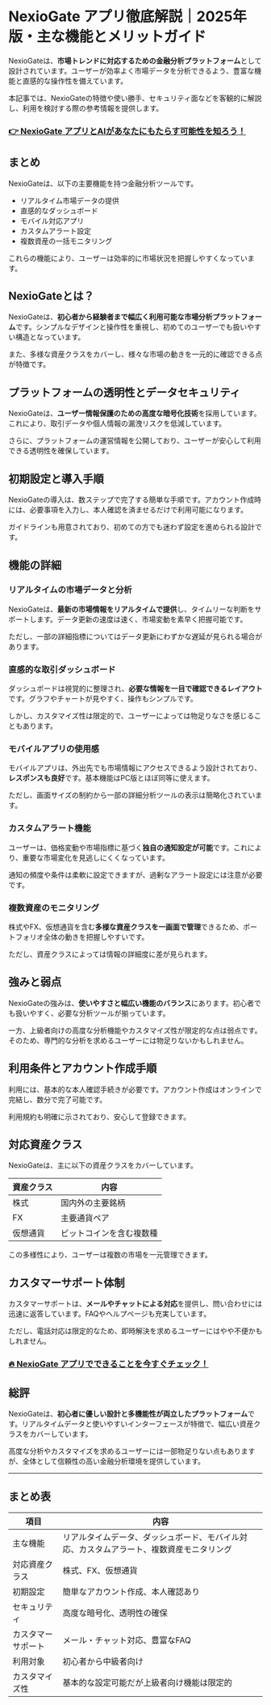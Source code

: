 # NexioGate アプリ徹底解説｜2025年版・主な機能とメリットガイド
 
 
 NexioGateは、**市場トレンドに対応するための金融分析プラットフォーム**として設計されています。ユーザーが効率よく市場データを分析できるよう、豊富な機能と直感的な操作性を備えています。
 
 本記事では、NexioGateの特徴や使い勝手、セキュリティ面などを客観的に解説し、利用を検討する際の参考情報を提供します。
 
 ### [👉 NexioGate アプリとAIがあなたにもたらす可能性を知ろう！](https://tinyurl.com/2x75xxdm)
 ## まとめ
 
 NexioGateは、以下の主要機能を持つ金融分析ツールです。
 
 - リアルタイム市場データの提供 
 - 直感的なダッシュボード 
 - モバイル対応アプリ 
 - カスタムアラート設定 
 - 複数資産の一括モニタリング 
 
 これらの機能により、ユーザーは効率的に市場状況を把握しやすくなっています。
 
 ## NexioGateとは？
 
 NexioGateは、**初心者から経験者まで幅広く利用可能な市場分析プラットフォーム**です。シンプルなデザインと操作性を重視し、初めてのユーザーでも扱いやすい構造となっています。
 
 また、多様な資産クラスをカバーし、様々な市場の動きを一元的に確認できる点が特徴です。
 
 ## プラットフォームの透明性とデータセキュリティ
 
 NexioGateは、**ユーザー情報保護のための高度な暗号化技術**を採用しています。これにより、取引データや個人情報の漏洩リスクを低減しています。
 
 さらに、プラットフォームの運営情報を公開しており、ユーザーが安心して利用できる透明性を確保しています。
 
 ## 初期設定と導入手順
 
 NexioGateの導入は、数ステップで完了する簡単な手順です。アカウント作成時には、必要事項を入力し、本人確認を済ませるだけで利用可能になります。
 
 ガイドラインも用意されており、初めての方でも迷わず設定を進められる設計です。
 
 ## 機能の詳細
 
 ### リアルタイムの市場データと分析
 
 NexioGateは、**最新の市場情報をリアルタイムで提供**し、タイムリーな判断をサポートします。データ更新の速度は速く、市場変動を素早く把握可能です。
 
 ただし、一部の詳細指標についてはデータ更新にわずかな遅延が見られる場合があります。
 
 ### 直感的な取引ダッシュボード
 
 ダッシュボードは視覚的に整理され、**必要な情報を一目で確認できるレイアウト**です。グラフやチャートが見やすく、操作もシンプルです。
 
 しかし、カスタマイズ性は限定的で、ユーザーによっては物足りなさを感じることもあります。
 
 ### モバイルアプリの使用感
 
 モバイルアプリは、外出先でも市場情報にアクセスできるよう設計されており、**レスポンスも良好**です。基本機能はPC版とほぼ同等に使えます。
 
 ただし、画面サイズの制約から一部の詳細分析ツールの表示は簡略化されています。
 
 ### カスタムアラート機能
 
 ユーザーは、価格変動や市場指標に基づく**独自の通知設定が可能**です。これにより、重要な市場変化を見逃しにくくなっています。
 
 通知の頻度や条件は柔軟に設定できますが、過剰なアラート設定には注意が必要です。
 
 ### 複数資産のモニタリング
 
 株式やFX、仮想通貨を含む**多様な資産クラスを一画面で管理**できるため、ポートフォリオ全体の動きを把握しやすいです。
 
 ただし、資産クラスによっては情報の詳細度に差が見られます。
 
 ## 強みと弱点
 
 NexioGateの強みは、**使いやすさと幅広い機能のバランス**にあります。初心者でも扱いやすく、必要な分析ツールが揃っています。
 
 一方、上級者向けの高度な分析機能やカスタマイズ性が限定的な点は弱点です。そのため、専門的な分析を求めるユーザーには物足りないかもしれません。
 
 ## 利用条件とアカウント作成手順
 
 利用には、基本的な本人確認手続きが必要です。アカウント作成はオンラインで完結し、数分で完了可能です。
 
 利用規約も明確に示されており、安心して登録できます。
 
 ## 対応資産クラス
 
 NexioGateは、主に以下の資産クラスをカバーしています。
 
 | 資産クラス | 内容 |
 |------------|-----------------------|
 | 株式 | 国内外の主要銘柄 |
 | FX | 主要通貨ペア |
 | 仮想通貨 | ビットコインを含む複数種 |
 
 この多様性により、ユーザーは複数の市場を一元管理できます。
 
 ## カスタマーサポート体制
 
 カスタマーサポートは、**メールやチャットによる対応**を提供し、問い合わせには迅速に返答しています。FAQやヘルプページも充実しています。
 
 ただし、電話対応は限定的なため、即時解決を求めるユーザーにはやや不便かもしれません。
 
 ### [🔥 NexioGate アプリでできることを今すぐチェック！](https://tinyurl.com/2x75xxdm)
 ## 総評
 
 NexioGateは、**初心者に優しい設計と多機能性が両立したプラットフォーム**です。リアルタイムデータと使いやすいインターフェースが特徴で、幅広い資産クラスをカバーしています。
 
 高度な分析やカスタマイズを求めるユーザーには一部物足りない点もありますが、全体として信頼性の高い金融分析環境を提供しています。
 
 ---
 
 ## まとめ表
 
 | 項目 | 内容 |
 |----------------------|----------------------------------------------|
 | 主な機能 | リアルタイムデータ、ダッシュボード、モバイル対応、カスタムアラート、複数資産モニタリング |
 | 対応資産クラス | 株式、FX、仮想通貨 |
 | 初期設定 | 簡単なアカウント作成、本人確認あり |
 | セキュリティ | 高度な暗号化、透明性の確保 |
 | カスタマーサポート | メール・チャット対応、豊富なFAQ |
 | 利用対象 | 初心者から中級者向け |
 | カスタマイズ性 | 基本的な設定可能だが上級者向け機能は限定的 |
